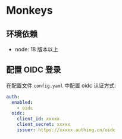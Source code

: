 # Monkeys

## 环境依赖

- node: 18 版本以上

## 配置 OIDC 登录

在配置文件 `config.yaml` 中配置 oidc 认证方式:

```yaml
auth:
  enabled:
    - oidc
  oidc:
    client_id: xxxxx
    client_secret: xxxxx
    issuer: https://xxxxx.authing.cn/oidc
```
